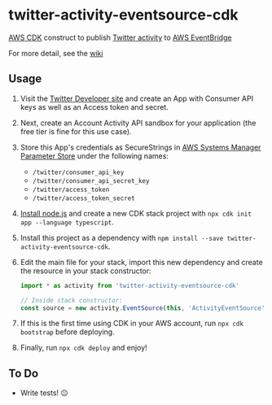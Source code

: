 # twitter-activity-eventsource-cdk
[AWS CDK](https://aws.amazon.com/cdk/) construct to publish [Twitter activity](https://developer.twitter.com/en/docs/accounts-and-users/subscribe-account-activity/overview) to [AWS EventBridge](https://aws.amazon.com/eventbridge/)

For more detail, see the [wiki](/wiki)

## Usage

1.  Visit the [Twitter Developer site](https://developer.twitter.com) and create an App with Consumer API keys as well as an Access token and secret.

1.  Next, create an Account Activity API sandbox for your application (the free tier is fine for this use case).

1.  Store this App's credentials as SecureStrings in [AWS Systems Manager Parameter Store](https://docs.aws.amazon.com/systems-manager/latest/userguide/systems-manager-parameter-store.html) under the following names:

    * `/twitter/consumer_api_key` 
    * `/twitter/consumer_api_secret_key`
    * `/twitter/access_token` 
    * `/twitter/access_token_secret`

1.  [Install node.js](https://nodejs.org/en/download/) and create a new CDK stack project with `npx cdk init app --language typescript`.

1.  Install this project as a dependency with `npm install --save twitter-activity-eventsource-cdk`.

1.  Edit the main file for your stack, import this new dependency and create the resource in your stack constructor:

    ```typescript
    import * as activity from 'twitter-activity-eventsource-cdk'
    
    // Inside stack constructor:
    const source = new activity.EventSource(this, 'ActivityEventSource')
    ```

1.  If this is the first time using CDK in your AWS account, run `npx cdk bootstrap` before deploying.

1.  Finally, run `npx cdk deploy` and enjoy!

## To Do

* Write tests! :neutral_face:
